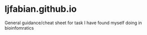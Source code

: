 # ljfabian.github.io
General guidance/cheat sheet for task I have found myself doing in bioinfomratics
